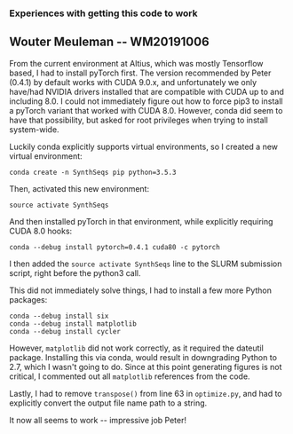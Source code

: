 ### Experiences with getting this code to work
## Wouter Meuleman -- WM20191006

From the current environment at Altius, which was mostly Tensorflow based, I had to install pyTorch first.
The version recommended by Peter (0.4.1) by default works with CUDA 9.0.x, and unfortunately we only have/had
NVIDIA drivers installed that are compatible with CUDA up to and including 8.0.
I could not immediately figure out how to force pip3 to install a pyTorch variant that worked with CUDA 8.0.
However, conda did seem to have that possibility, but asked for root privileges when trying to install system-wide.

Luckily conda explicitly supports virtual environments, so I created a new virtual environment:
```
conda create -n SynthSeqs pip python=3.5.3
```

Then, activated this new environment:
```
source activate SynthSeqs
```

And then installed pyTorch in that environment, while explicitly requiring CUDA 8.0 hooks:
```
conda --debug install pytorch=0.4.1 cuda80 -c pytorch
```

I then added the `source activate SynthSeqs` line to the SLURM submission script, right before the python3 call.

This did not immediately solve things, I had to install a few more Python packages:
```
conda --debug install six
conda --debug install matplotlib
conda --debug install cycler
```

However, `matplotlib` did not work correctly, as it required the dateutil package.
Installing this via conda, would result in downgrading Python to 2.7, which I wasn't going to do.
Since at this point generating figures is not critical, I commented out all `matplotlib` references from the code.

Lastly, I had to remove `transpose()` from line 63 in `optimize.py`, and 
had to explicitly convert the output file name path to a string.

It now all seems to work -- impressive job Peter!


